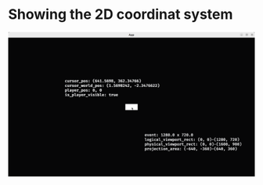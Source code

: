 # Showing the 2D coordinat system

![Showing the 2D coordinat system](show_2d_coordinate_systems.png)
